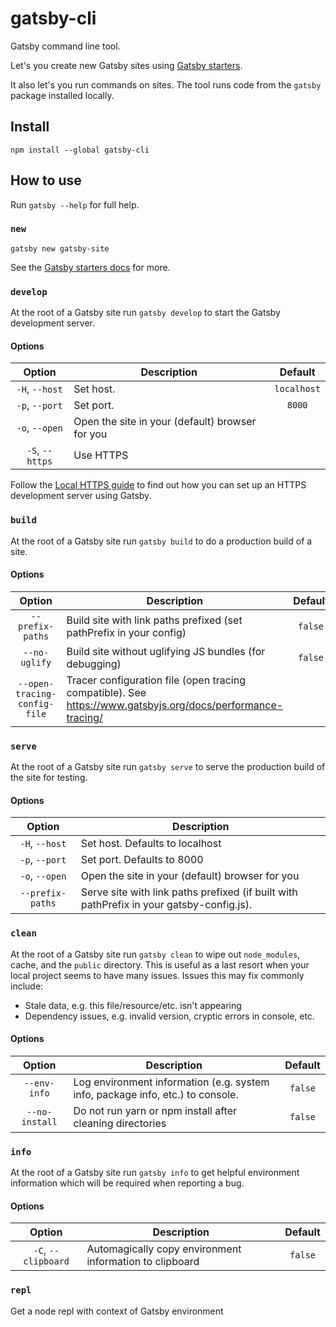 # gatsby-cli

Gatsby command line tool.

Let's you create new Gatsby sites using
[Gatsby starters](https://www.gatsbyjs.org/docs/gatsby-starters/).

It also let's you run commands on sites. The tool runs code from the `gatsby`
package installed locally.

## Install

`npm install --global gatsby-cli`

## How to use

Run `gatsby --help` for full help.

### `new`

`gatsby new gatsby-site`

See the [Gatsby starters docs](https://www.gatsbyjs.org/docs/gatsby-starters/)
for more.

### `develop`

At the root of a Gatsby site run `gatsby develop` to start the Gatsby
development server.

#### Options

|     Option      | Description                                     |   Default   |
| :-------------: | ----------------------------------------------- | :---------: |
| `-H`, `--host`  | Set host.                                       | `localhost` |
| `-p`, `--port`  | Set port.                                       |   `8000`    |
| `-o`, `--open`  | Open the site in your (default) browser for you |             |
| `-S`, `--https` | Use HTTPS                                       |             |

Follow the [Local HTTPS guide](https://www.gatsbyjs.org/docs/local-https/)
to find out how you can set up an HTTPS development server using Gatsby.

### `build`

At the root of a Gatsby site run `gatsby build` to do a production build of a
site.

#### Options

|            Option            | Description                                                                                                 | Default |
| :--------------------------: | ----------------------------------------------------------------------------------------------------------- | :-----: |
|       `--prefix-paths`       | Build site with link paths prefixed (set pathPrefix in your config)                                         | `false` |
|        `--no-uglify`         | Build site without uglifying JS bundles (for debugging)                                                     | `false` |
| `--open-tracing-config-file` | Tracer configuration file (open tracing compatible). See https://www.gatsbyjs.org/docs/performance-tracing/ |         |

### `serve`

At the root of a Gatsby site run `gatsby serve` to serve the production build of
the site for testing.

#### Options

|      Option      | Description                                                                              |
| :--------------: | ---------------------------------------------------------------------------------------- |
|  `-H`, `--host`  | Set host. Defaults to localhost                                                          |
|  `-p`, `--port`  | Set port. Defaults to 8000                                                               |
|  `-o`, `--open`  | Open the site in your (default) browser for you                                          |
| `--prefix-paths` | Serve site with link paths prefixed (if built with pathPrefix in your gatsby-config.js). |

### `clean`

At the root of a Gatsby site run `gatsby clean` to wipe out `node_modules`, cache, and the `public` directory. This is useful as a last resort when your local project seems to have many issues. Issues this may fix commonly include:

- Stale data, e.g. this file/resource/etc. isn't appearing
- Dependency issues, e.g. invalid version, cryptic errors in console, etc.

#### Options

|     Option     | Description                                                                    | Default |
| :------------: | ------------------------------------------------------------------------------ | :-----: |
|  `--env-info`  | Log environment information (e.g. system info, package info, etc.) to console. | `false` |
| `--no-install` | Do not run yarn or npm install after cleaning directories                      | `false` |

### `info`

At the root of a Gatsby site run `gatsby info` to get helpful environment information which will be required when reporting a bug.

#### Options

|       Option        | Description                                             | Default |
| :-----------------: | ------------------------------------------------------- | :-----: |
| `-C`, `--clipboard` | Automagically copy environment information to clipboard | `false` |

### `repl`

Get a node repl with context of Gatsby environment

<!-- TODO: add repl documentation link when ready -->
